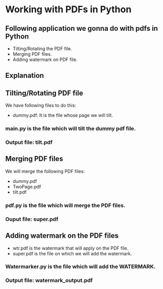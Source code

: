 # Working with PDFs in Python
Following application we gonna do with pdfs in Python
-----------------------------------------------------

* Tilting/Rotating the PDF file.
* Merging PDF files.
* Adding watermark on PDF file.


## Explanation

Tilting/Rotating PDF file
------------------------------------------------------
We have following files to do this:

* dummy.pdf: It is the file whose page we will tilt.

### main.py is the file which will tilt the dummy pdf file.

### Output file: tilt.pdf

Merging PDF files
-----------------------------------------------------
We will merge the following PDF files:
* dummy.pdf
* TwoPage.pdf
* tilt.pdf

### pdf.py is the file which will merge the PDF files.

### Ouput file: super.pdf

Adding watermark on the PDF files
------------------------------------------------------
* wtr.pdf is the watermark that will apply on the PDF file.
* super.pdf is the file on which we will add the watermark.

### Watermarker.py is the file which will add the WATERMARK.

### Output file: watermark_output.pdf



